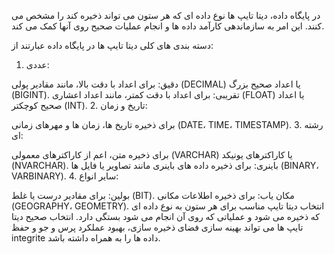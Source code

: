 
در پایگاه داده، دیتا تایپ ها نوع داده ای که هر ستون می تواند ذخیره کند را مشخص می کنند. این امر به سازماندهی کارآمد داده ها و انجام عملیات صحیح روی آنها کمک می کند.

دسته بندی های کلی دیتا تایپ ها در پایگاه داده عبارتند از:

1. عددی:

دقیق: برای اعداد با دقت بالا، مانند مقادیر پولی (DECIMAL) یا اعداد صحیح بزرگ (BIGINT).
تقریبی: برای اعداد با دقت کمتر، مانند اعداد اعشاری (FLOAT) یا اعداد صحیح کوچکتر (INT).
2. تاریخ و زمان:

برای ذخیره تاریخ ها، زمان ها و مهرهای زمانی (DATE، TIME، TIMESTAMP).
3. رشته ای:

برای ذخیره متن، اعم از کاراکترهای معمولی (VARCHAR) یا کاراکترهای یونیکد (NVARCHAR).
باینری: برای ذخیره داده های باینری مانند تصاویر یا فایل ها (BINARY، VARBINARY).
4. سایر انواع:

بولین: برای مقادیر درست یا غلط (BIT).
مکان یاب: برای ذخیره اطلاعات مکانی (GEOGRAPHY، GEOMETRY).
انتخاب دیتا تایپ مناسب برای هر ستون به نوع داده ای که ذخیره می شود و عملیاتی که روی آن انجام می شود بستگی دارد. انتخاب صحیح دیتا تایپ ها می تواند بهینه سازی فضای ذخیره سازی، بهبود عملکرد پرس و جو و حفظ integrite داده ها را به همراه داشته باشد.
